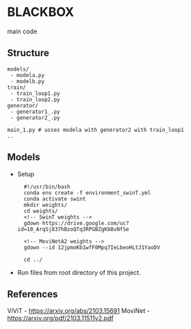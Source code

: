 # BLACKBOX

main code

## Structure

```
models/
 - modela.py
 - modelb.py
train/
 - train_loop1.py
 - train_loop2.py
generator/
 - generator1_.py
 - generator2_.py

main_1.py # usses modela with generator2 with train_loop1
..
```

## Models

- Setup

  ```shell
    #!/usr/bin/bash
    conda env create -f environment_swinT.yml
    conda activate swint
    mkdir weights/
    cd weights/
    <!-- SwinT weights -->
    gdown https://drive.google.com/uc?id=10_ArqSj837hBzoQTq3RPGBZgKbBvNfSe

    <!-- MoviNetA2 weights -->
    gdown --id 12jpmoKb1wfF0Mpq7IeLbeoHLtJ1YaoDV

    cd ../
  ```

- Run files from root directory of this project.

## References

ViViT - https://arxiv.org/abs/2103.15691
MoviNet - https://arxiv.org/pdf/2103.11511v2.pdf
